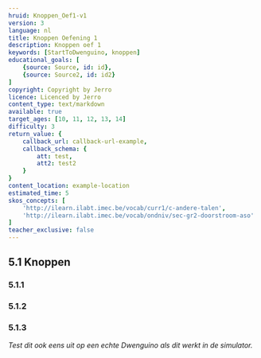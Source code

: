 ```yaml
---
hruid: Knoppen_Oef1-v1
version: 3
language: nl
title: Knoppen Oefening 1
description: Knoppen oef 1
keywords: [StartToDwenguino, knoppen]
educational_goals: [
    {source: Source, id: id}, 
    {source: Source2, id: id2}
]
copyright: Copyright by Jerro
licence: Licenced by Jerro
content_type: text/markdown
available: true
target_ages: [10, 11, 12, 13, 14]
difficulty: 3
return_value: {
    callback_url: callback-url-example,
    callback_schema: {
        att: test,
        att2: test2
    }
}
content_location: example-location
estimated_time: 5
skos_concepts: [
    'http://ilearn.ilabt.imec.be/vocab/curr1/c-andere-talen', 
    'http://ilearn.ilabt.imec.be/vocab/ondniv/sec-gr2-doorstroom-aso'
]
teacher_exclusive: false
---
```

## 5.1 Knoppen

### 5.1.1




### 5.1.2




### 5.1.3



*Test dit ook eens uit op een echte Dwenguino als dit werkt in de simulator.*